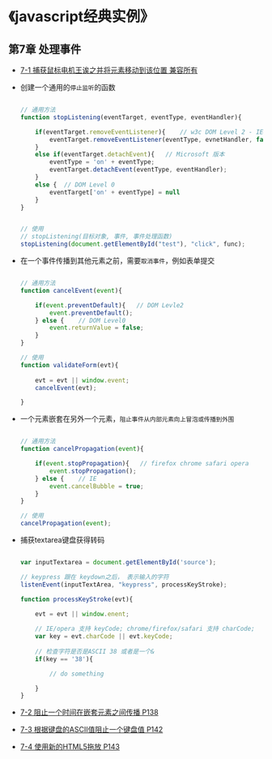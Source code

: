 《javascript经典实例》
======

## 第7章  处理事件

- [7-1 捕获鼠标电机王诶之并将元素移动到该位置 兼容所有](template/7-1.html)

- 创建一个通用的``停止监听``的函数

    ```js

    // 通用方法
    function stopListening(eventTarget, eventType, eventHandler){

        if(eventTarget.removeEventListener){    // w3c DOM Level 2 - IE8及以下不支持
            eventTarget.removeEventListener(eventType, evnetHandler, false);
        }
        else if(eventTarget.detachEvent){   // Microsoft 版本
            eventType = 'on' + eventType;
            eventTarget.detachEvent(eventType, eventHandler);
        }
        else {  // DOM Level 0
            eventTarget['on' + eventType] = null
        }
    }


    // 使用
    // stopListening(目标对象, 事件, 事件处理函数)
    stopListening(document.getElementById("test"), "click", func);

    ```

- 在一个事件传播到其他元素之前，需要``取消事件``，例如表单提交

    ```js

    // 通用方法
    function cancelEvent(event){

        if(event.preventDefault){   // DOM Levle2
            event.preventDefault();
        } else {    // DOM Level0
            event.returnValue = false;
        }
    }

    // 使用
    function validateForm(evt){
        
        evt = evt || window.event;
        cancelEvent(evt);

    }

    ```

- 一个元素嵌套在另外一个元素，``阻止事件从内部元素向上冒泡或传播到外围``

    ```js

    // 通用方法
    function cancelPropagation(event){

        if(event.stopPropagation){   // firefox chrome safari opera
            event.stopPropagation();
        } else {    // IE
            event.cancelBubble = true;
        }
    }

    // 使用
    cancelPropagation(event);

    ```

- 捕获textarea键盘获得转码

    ```js

    var inputTextarea = document.getElementById('source');

    // keypress 跟在 keydown之后， 表示输入的字符
    listenEvent(inputTextArea, "keypress", processKeyStroke);

    function processKeyStroke(evt){

        evt = evt || window.enent;
        
        // IE/opera 支持 keyCode; chrome/firefox/safari 支持 charCode;
        var key = evt.charCode || evt.keyCode;
        
        // 检查字符是否是ASCII 38 或者是一个&
        if(key == '38'){

            // do something

        }
    }

    ```


- [7-2 阻止一个时间在嵌套元素之间传播 P138](template/7-2.html)

- [7-3 根据键盘的ASCII值阻止一个键盘值 P142](template/7-3.html)

- [7-4 使用新的HTML5拖放 P143](template/7-4.html)